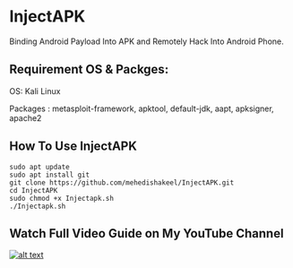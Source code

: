 # InjectAPK
Binding Android Payload Into APK and Remotely Hack Into Android Phone.

## Requirement OS & Packges:

OS: Kali Linux

Packages : metasploit-framework, apktool, default-jdk, aapt, apksigner, apache2

## How To Use InjectAPK
```
sudo apt update
sudo apt install git
git clone https://github.com/mehedishakeel/InjectAPK.git
cd InjectAPK
sudo chmod +x Injectapk.sh
./Injectapk.sh
```

## Watch Full Video Guide on My YouTube Channel

[![alt text](https://img.youtube.com/vi/X77ZUo82cyw/maxresdefault.jpg)](https://youtu.be/X77ZUo82cyw)

